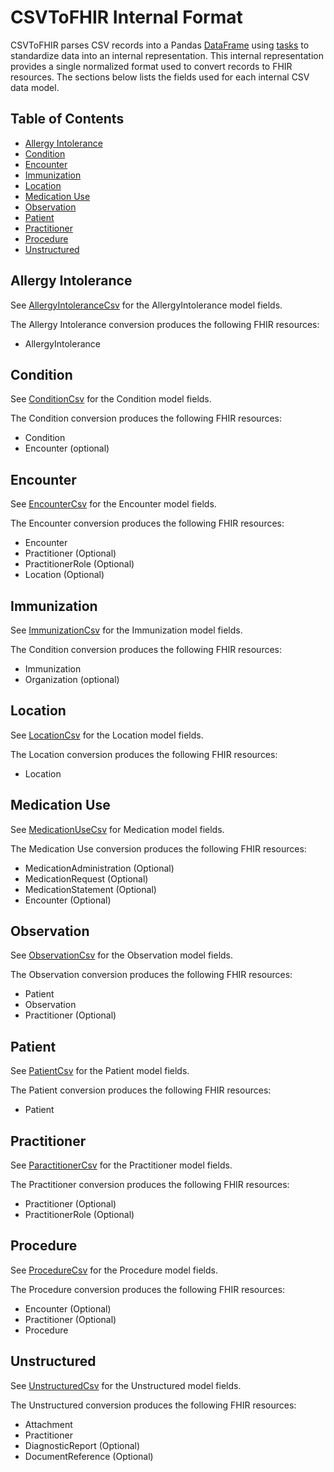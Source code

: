 # CSVToFHIR Internal Format

CSVToFHIR parses CSV records into a Pandas [DataFrame](https://pandas.pydata.org/docs/reference/api/pandas.DataFrame.html) using [tasks](../src/linuxforhealth/csvtofhir/pipeline/tasks.py) to standardize data into an internal representation.
This internal representation provides a single normalized format used to convert records to FHIR resources. The sections below lists the fields used for each internal CSV data model.

## Table of Contents
- [Allergy Intolerance](#allergy-intolerance)
- [Condition](#condition)
- [Encounter](#encounter)
- [Immunization](#immunization)
- [Location](#location)
- [Medication Use](#medication-use)
- [Observation](#observation)
- [Patient](#patient)
- [Practitioner](#practitioner)
- [Procedure](#procedure)
- [Unstructured](#unstructured)

## Allergy Intolerance

See [AllergyIntoleranceCsv](/src/linuxforhealth/csvtofhir/model/csv/allergy_intolerance.py) for the AllergyIntolerance model fields.

The Allergy Intolerance conversion produces the following FHIR resources:

- AllergyIntolerance

## Condition

See [ConditionCsv](/src/linuxforhealth/csvtofhir/model/csv/condition.py) for the Condition model fields.

The Condition conversion produces the following FHIR resources:

- Condition
- Encounter (optional)


## Encounter

See [EncounterCsv](/src/linuxforhealth/csvtofhir/model/csv/encounter.py) for the Encounter model fields.

The Encounter conversion produces the following FHIR resources:

- Encounter
- Practitioner (Optional)
- PractitionerRole (Optional)
- Location (Optional)

## Immunization

See [ImmunizationCsv](/src/linuxforhealth/csvtofhir/model/csv/immunization.py) for the Immunization model fields.

The Condition conversion produces the following FHIR resources:

- Immunization
- Organization (optional)

## Location

See [LocationCsv](/src/linuxforhealth/csvtofhir/model/csv/location.py) for the Location model fields.

The Location conversion produces the following FHIR resources:

- Location


## Medication Use

See [MedicationUseCsv](/src/linuxforhealth/csvtofhir/model/csv/medication_use.py) for Medication model fields.

The Medication Use conversion produces the following FHIR resources:

- MedicationAdministration (Optional)
- MedicationRequest (Optional)
- MedicationStatement (Optional)
- Encounter (Optional)

## Observation

See [ObservationCsv](/src/linuxforhealth/csvtofhir/model/csv/observation.py) for the Observation model fields.

The Observation conversion produces the following FHIR resources:

- Patient
- Observation
- Practitioner (Optional)


## Patient

See [PatientCsv](/src/linuxforhealth/csvtofhir/model/csv/patient.py) for the Patient model fields.

The Patient conversion produces the following FHIR resources:

- Patient


## Practitioner

See [ParactitionerCsv](/src/linuxforhealth/csvtofhir/model/csv/practitioner.py) for the Practitioner model fields.

The Practitioner conversion produces the following FHIR resources:

- Practitioner (Optional)
- PractitionerRole (Optional)

## Procedure

See [ProcedureCsv](/src/linuxforhealth/csvtofhir/model/csv/procedure.py) for the Procedure model fields.

The Procedure conversion produces the following FHIR resources:

- Encounter (Optional)
- Practitioner (Optional)
- Procedure


## Unstructured

See [UnstructuredCsv](/src/linuxforhealth/csvtofhir/model/csv/unstructured.py) for the Unstructured model fields.

The Unstructured conversion produces the following FHIR resources:

- Attachment
- Practitioner
- DiagnosticReport (Optional)
- DocumentReference (Optional)

